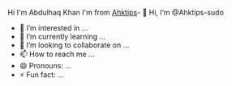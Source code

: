 Hi I'm Abdulhaq Khan 
I'm from [Ahktips]([url](https://ahktips.com/)
)- 👋 Hi, I’m @Ahktips-sudo
- 👀 I’m interested in ...
- 🌱 I’m currently learning ...
- 💞️ I’m looking to collaborate on ...
- 📫 How to reach me ...
- 😄 Pronouns: ...
- ⚡ Fun fact: ...

<!---
Ahktips-sudo/Ahktips-sudo is a ✨ special ✨ repository because its `README.md` (this file) appears on your GitHub profile.
You can click the Preview link to take a look at your changes.
--->
